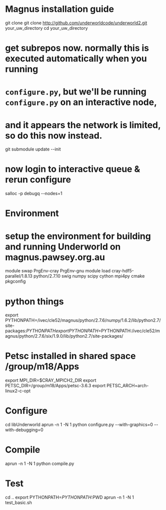 # Magnus installation guide 
git clone git clone http://github.com/underworldcode/underworld2.git your_uw_directory 
cd your_uw_directory

# get subrepos now. normally this is executed automatically when you running
# `configure.py`, but we'll be running `configure.py` on an interactive node,
# and it appears the network is limited, so do this now instead.  
git submodule update --init

# now login to interactive queue & rerun configure 
salloc -p debugq --nodes=1

# Environment
# setup the environment for building and running Underworld on magnus.pawsey.org.au 
module swap PrgEnv-cray PrgEnv-gnu
module load cray-hdf5-parallel/1.8.13 python/2.7.10 swig numpy scipy cython mpi4py cmake pkgconfig  

# python things
export PYTHONPATH=/ivec/cle52/magnus/python/2.7.6/numpy/1.6.2/lib/python2.7/site-packages:$PYTHONPATH
export PYTHONPATH=$PYTHONPATH:/ivec/cle52/magnus/python/2.7.6/six/1.9.0/lib/python2.7/site-packages/

# Petsc installed in shared space /group/m18/Apps
export MPI_DIR=$CRAY_MPICH2_DIR
export PETSC_DIR=/group/m18/Apps/petsc-3.6.3
export PETSC_ARCH=arch-linux2-c-opt

# Configure
cd libUnderworld
aprun -n 1 -N 1 python configure.py --with-graphics=0 --with-debugging=0
 
# Compile
aprun -n 1 -N 1 python compile.py

# Test
cd ..
export PYTHONPATH=$PYTHONPATH:$PWD
aprun -n 1 -N 1 test_basic.sh